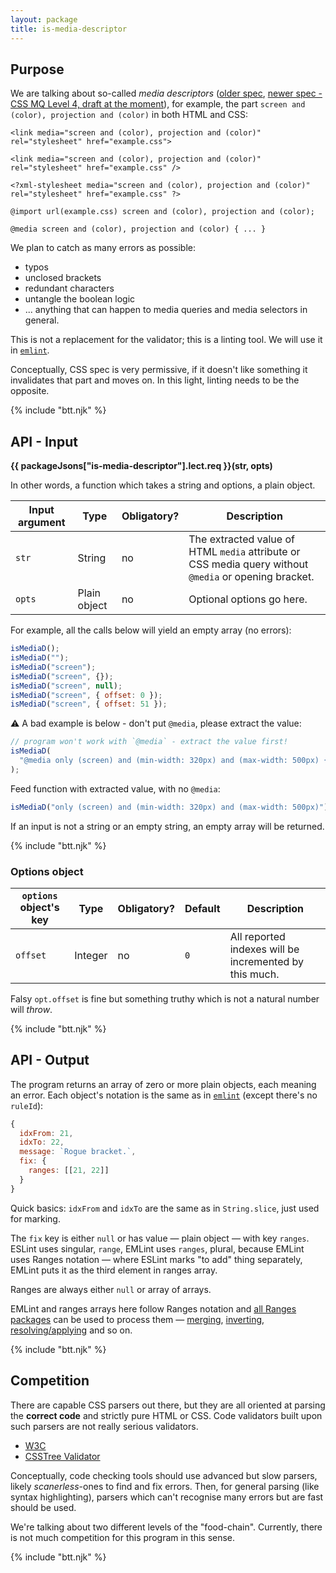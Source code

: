 ```yaml
---
layout: package
title: is-media-descriptor
---
```


## Purpose

We are talking about so-called _media descriptors_ ([older spec](https://www.w3.org/TR/html4/types.html#type-media-descriptors), [newer spec - CSS MQ Level 4, draft at the moment](https://drafts.csswg.org/mediaqueries/)), for example, the part `screen and (color), projection and (color)` in both HTML and CSS:

```
<link media="screen and (color), projection and (color)" rel="stylesheet" href="example.css">

<link media="screen and (color), projection and (color)" rel="stylesheet" href="example.css" />

<?xml-stylesheet media="screen and (color), projection and (color)" rel="stylesheet" href="example.css" ?>

@import url(example.css) screen and (color), projection and (color);

@media screen and (color), projection and (color) { ... }
```

We plan to catch as many errors as possible:

- typos
- unclosed brackets
- redundant characters
- untangle the boolean logic
- ... anything that can happen to media queries and media selectors in general.

This is not a replacement for the validator; this is a linting tool. We will use it in [`emlint`](/os/emlint/).

Conceptually, CSS spec is very permissive, if it doesn't like something it invalidates that part and moves on. In this light, linting needs to be the opposite.

{% include "btt.njk" %}

## API - Input

**{{ packageJsons["is-media-descriptor"].lect.req }}(str, opts)**

In other words, a function which takes a string and options, a plain object.

| Input argument | Type         | Obligatory? | Description                                                                                           |
| -------------- | ------------ | ----------- | ----------------------------------------------------------------------------------------------------- |
| `str`          | String       | no          | The extracted value of HTML `media` attribute or CSS media query without `@media` or opening bracket. |
| `opts`         | Plain object | no          | Optional options go here.                                                                             |

For example, all the calls below will yield an empty array (no errors):

```js
isMediaD();
isMediaD("");
isMediaD("screen");
isMediaD("screen", {});
isMediaD("screen", null);
isMediaD("screen", { offset: 0 });
isMediaD("screen", { offset: 51 });
```

⚠️ A bad example is below - don't put `@media`, please extract the value:

```js
// program won't work with `@media` - extract the value first!
isMediaD(
  "@media only (screen) and (min-width: 320px) and (max-width: 500px) {"
);
```

Feed function with extracted value, with no `@media`:

```js
isMediaD("only (screen) and (min-width: 320px) and (max-width: 500px)");
```

If an input is not a string or an empty string, an empty array will be returned.

{% include "btt.njk" %}

### Options object

| `options` object's key | Type    | Obligatory? | Default | Description                                            |
| ---------------------- | ------- | ----------- | ------- | ------------------------------------------------------ |
| `offset`               | Integer | no          | `0`     | All reported indexes will be incremented by this much. |

Falsy `opt.offset` is fine but something truthy which is not a natural number will _throw_.

{% include "btt.njk" %}

## API - Output

The program returns an array of zero or more plain objects, each meaning an error. Each object's notation is the same as in [`emlint`](/os/emlint/) (except there's no `ruleId`):

```js
{
  idxFrom: 21,
  idxTo: 22,
  message: `Rogue bracket.`,
  fix: {
    ranges: [[21, 22]]
  }
}
```

Quick basics: `idxFrom` and `idxTo` are the same as in `String.slice`, just used for marking.

The `fix` key is either `null` or has value — plain object — with key `ranges`. ESLint uses singular, `range`, EMLint uses `ranges`, plural, because EMLint uses Ranges notation — where ESLint marks "to add" thing separately, EMLint puts it as the third element in ranges array.

Ranges are always either `null` or array of arrays.

EMLint and ranges arrays here follow Ranges notation and [all Ranges packages](/ranges/) can be used to process them — [merging](/os/ranges-merge/), [inverting](/os/ranges-invert/), [resolving/applying](/os/ranges-apply/) and so on.

{% include "btt.njk" %}

## Competition

There are capable CSS parsers out there, but they are all oriented at parsing the **correct code** and strictly pure HTML or CSS. Code validators built upon such parsers are not really serious validators.

- [W3C](http://jigsaw.w3.org/css-validator/#validate_by_input+with_options)
- [CSSTree Validator](https://csstree.github.io/docs/validator.html)

Conceptually, code checking tools should use advanced but slow parsers, likely _scanerless_-ones to find and fix errors. Then, for general parsing (like syntax highlighting), parsers which can't recognise many errors but are fast should be used.

We're talking about two different levels of the "food-chain". Currently, there is not much competition for this program in this sense.

{% include "btt.njk" %}
